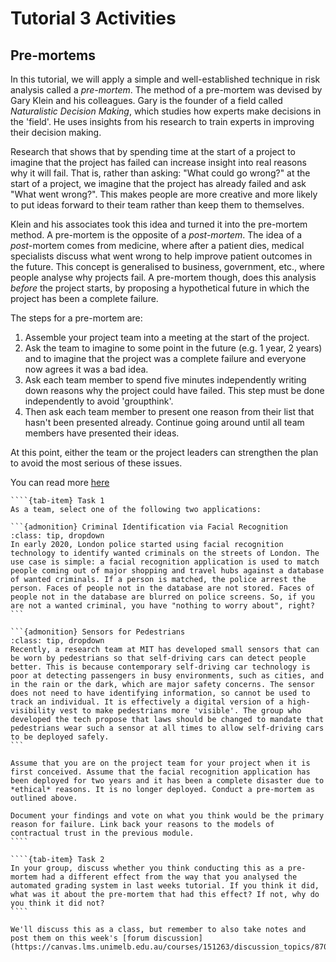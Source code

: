 # Tutorial 3 Activities

## Pre-mortems
In this tutorial, we will apply a simple and well-established technique in risk analysis called a *pre-mortem*. The method of a pre-mortem was devised by Gary Klein and his colleagues. Gary is the founder of a field called *Naturalistic Decision Making*, which studies how experts make decisions in the 'field'. He uses insights from his research to train experts in improving their decision making.

Research that shows that by spending time at the start of a project to imagine that the project has failed can increase insight into real reasons why it will fail. That is, rather than asking: "What could go wrong?" at the start of a project, we imagine that the project has already failed and ask "What went wrong?". This makes people are more creative and more likely to put ideas forward to their team rather than keep them to themselves.

Klein and his associates took this idea and turned it into the pre-mortem method. A pre-mortem is the opposite of a *post-mortem*. The idea of a *post*-mortem comes from medicine, where after a patient dies, medical specialists discuss what went wrong to help improve patient outcomes in the future. This concept is generalised to business, government, etc., where people analyse why projects fail. A pre-mortem though, does this analysis *before* the project starts, by proposing a hypothetical future in which the project has been a complete failure.

The steps for a pre-mortem are:

1. Assemble your project team into a meeting at the start of the project.
2. Ask the team to imagine to some point in the future (e.g. 1 year, 2 years) and to imagine that the project was a complete failure and everyone now agrees it was a bad idea.
3. Ask each team member to spend five minutes independently writing down reasons why the project could have failed. This step must be done independently to avoid 'groupthink'.
4. Then ask each team member to present one reason from their list that hasn't been presented already. Continue going around until all team members have presented their ideas.

At this point, either the team or the project leaders can strengthen the plan to avoid the most serious of these issues.

You can read more [here](https://cltr.nl/wp-content/uploads/2020/11/Project-Pre-Mortem-HBR-Gary-Klein.pdf)

`````{tab-set}
````{tab-item} Task 1
As a team, select one of the following two applications:

```{admonition} Criminal Identification via Facial Recognition
:class: tip, dropdown
In early 2020, London police started using facial recognition technology to identify wanted criminals on the streets of London. The use case is simple: a facial recognition application is used to match people coming out of major shopping and travel hubs against a database of wanted criminals. If a person is matched, the police arrest the person. Faces of people not in the database are not stored. Faces of people not in the database are blurred on police screens. So, if you are not a wanted criminal, you have "nothing to worry about", right?
```

```{admonition} Sensors for Pedestrians
:class: tip, dropdown
Recently, a research team at MIT has developed small sensors that can be worn by pedestrians so that self-driving cars can detect people better. This is because contemporary self-driving car technology is poor at detecting passengers in busy environments, such as cities, and in the rain or the dark, which are major safety concerns. The sensor does not need to have identifying information, so cannot be used to track an individual. It is effectively a digital version of a high-visibility vest to make pedestrians more 'visible'. The group who developed the tech propose that laws should be changed to mandate that pedestrians wear such a sensor at all times to allow self-driving cars to be deployed safely.
```

Assume that you are on the project team for your project when it is first conceived. Assume that the facial recognition application has been deployed for two years and it has been a complete disaster due to *ethical* reasons. It is no longer deployed. Conduct a pre-mortem as outlined above.

Document your findings and vote on what you think would be the primary reason for failure. Link back your reasons to the models of contractual trust in the previous module.
````

````{tab-item} Task 2
In your group, discuss whether you think conducting this as a pre-mortem had a different effect from the way that you analysed the automated grading system in last weeks tutorial. If you think it did, what was it about the pre-mortem that had this effect? If not, why do you think it did not?
````
`````

```{note}
We'll discuss this as a class, but remember to also take notes and post them on this week's [forum discussion](https://canvas.lms.unimelb.edu.au/courses/151263/discussion_topics/870508).
```
